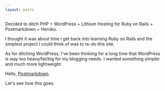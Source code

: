 ```yaml
---
layout: posts
---
```


Decided to ditch PHP + WordPress + Lithium Hosting for Ruby on Rails + Postmarkdown + Heroku.

I thought it was about time I get back into learning Ruby on Rails and the simplest project I could think of was to re-do this site.

As for ditching WordPress, I've been thinking for a long time that WordPress is way too heavy/fat/big for my blogging needs.  I wanted something simpler and much more lightweight.  

Hello, [Postmarkdown](https://github.com/ennova/postmarkdown "Postmarkdown").

Let's see how this goes.
